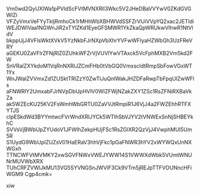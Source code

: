 Vm0wd2QyUXlWa1pPVldScFVtMVNXRll3Wkc5V2JHeDBaVVYwV0ZKdGVGWlZi
VFZyVmxVeFYyTkljRmhoCk1rMHhWbXBHWVdSSFZrVlJiVVpYQ2xac2JETldi
WEJDWlVaa1NGWnJiR2xTYlZKd1EyeGFSMWR1YkZkaQpWRUkwVlhwR1NtVldV
bkppUjJ4VFlsWktXVkV5YzNkbFJrNXpVbXhrYVFwWFIyaHZWbGh3UzFReVRY
aGEKU0ZaVFlrZFNjRlZ0ZUhkWFZrVjVUVlYwVTAxck5VcFphMXB2Vm5kd2FW
SnVRalZXYkdoM1VqRnNXRlJZCmFHb0tVbGQ0VmxscldtRmpSbFowVGxWT1Yx
WnJWalZVVmxZd1ZUSktTRlZzY0ZwTlJuQnlWakJHZDFaRwpTbFpqUlZwWFls
aFNWRlY2UmxabFJrNVpDbUpHVlV0WlZFWjNZakZXY1ZSc1RsZFNiRXBaVkZa
ak5WZEcKU25KV2FsWmhWbGRTU0ZaVVJtRmpiR1J6VjJ4a2FWZEhhRTFXYTJS
clpESkdWd3BYYmtwcFVrWndXRlJYCk5WTlhSbVJYV2tVNWExSnNjSHBEYkhC
SVVsVjBWbUpZYUdoV1JFWlhZekpHUjFSc1RsZGlXR2QzVjJ4VwphMUl5Um5R
S1UydG9WbUpIZUZsV01HaERaV3hhVjFkc1pGaFNWR3hYV2xWYWQxUnNXWGxh
TTNCWFVtMVMKY2xwSGVFNWxVWEJYWW14S1VWWXdWbk5VUmtWNUNrMUVWbXRX
TUhCRFZVWlJkMU13VG5SYVNGSnJWVlF3Ck9VTm5jREJpTTFVOUNncHFiWGM9
Cgp4cmk=

xiw